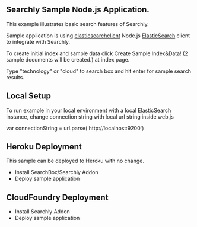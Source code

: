 ## Searchly Sample Node.js Application.

This example illustrates basic search features of Searchly.

Sample application is using [elasticsearchclient](https://github.com/phillro/node-elasticsearch-client) Node.js [ElasticSearch](http://www.elasticsearch.org) client to integrate with Searchly.

To create initial index and sample data click Create Sample Index&Data! (2 sample documents will be created.) at index page.

Type "technology" or "cloud" to search box and hit enter for sample search results.


## Local Setup

To run example in your local environment with a local ElasticSearch instance, change connection string with local url string inside web.js

var connectionString = url.parse('http://localhost:9200')

## Heroku Deployment

This sample can be deployed to Heroku with no change.

* Install SearchBox/Searchly Addon
* Deploy sample application

## CloudFoundry Deployment

* Install Searchly Addon
* Deploy sample application